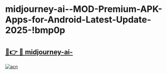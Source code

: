 # midjourney-ai--MOD-Premium-APK-Apps-for-Android-Latest-Update-2025-!bmp0p

# <h2><a href="https://uld5io.esa.edu.pl?title=midjourney-ai-&ref=bmp0p">🔗👉 🔴 midjourney-ai-</a></h2>

[![acn](https://github.com/user-attachments/assets/0f9c940e-d8b0-45ae-aac7-cd30a18b3e1c)](https://uld5io.esa.edu.pl?title=midjourney-ai-&ref=bmp0p)


